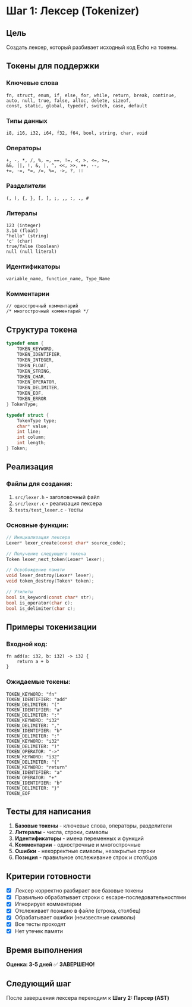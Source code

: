 # Шаг 1: Лексер (Tokenizer)

## Цель
Создать лексер, который разбивает исходный код Echo на токены.

## Токены для поддержки

### Ключевые слова
```
fn, struct, enum, if, else, for, while, return, break, continue,
auto, null, true, false, alloc, delete, sizeof,
const, static, global, typedef, switch, case, default
```

### Типы данных
```
i8, i16, i32, i64, f32, f64, bool, string, char, void
```

### Операторы
```
+, -, *, /, %, =, ==, !=, <, >, <=, >=, 
&&, ||, !, &, |, ^, <<, >>, ++, --, 
+=, -=, *=, /=, %=, ->, ?, ::
```

### Разделители
```
(, ), {, }, [, ], ;, ,, :, ., #
```

### Литералы
```
123 (integer)
3.14 (float)
"hello" (string)
'c' (char)
true/false (boolean)
null (null literal)
```

### Идентификаторы
```
variable_name, function_name, Type_Name
```

### Комментарии
```
// однострочный комментарий
/* многострочный комментарий */
```

## Структура токена

```c
typedef enum {
    TOKEN_KEYWORD,
    TOKEN_IDENTIFIER,
    TOKEN_INTEGER,
    TOKEN_FLOAT,
    TOKEN_STRING,
    TOKEN_CHAR,
    TOKEN_OPERATOR,
    TOKEN_DELIMITER,
    TOKEN_EOF,
    TOKEN_ERROR
} TokenType;

typedef struct {
    TokenType type;
    char* value;
    int line;
    int column;
    int length;
} Token;
```

## Реализация

### Файлы для создания:
1. `src/lexer.h` - заголовочный файл
2. `src/lexer.c` - реализация лексера
3. `tests/test_lexer.c` - тесты

### Основные функции:
```c
// Инициализация лексера
Lexer* lexer_create(const char* source_code);

// Получение следующего токена
Token lexer_next_token(Lexer* lexer);

// Освобождение памяти
void lexer_destroy(Lexer* lexer);
void token_destroy(Token* token);

// Утилиты
bool is_keyword(const char* str);
bool is_operator(char c);
bool is_delimiter(char c);
```

## Примеры токенизации

### Входной код:
```echo
fn add(a: i32, b: i32) -> i32 {
    return a + b
}
```

### Ожидаемые токены:
```
TOKEN_KEYWORD: "fn"
TOKEN_IDENTIFIER: "add"
TOKEN_DELIMITER: "("
TOKEN_IDENTIFIER: "a"
TOKEN_DELIMITER: ":"
TOKEN_KEYWORD: "i32"
TOKEN_DELIMITER: ","
TOKEN_IDENTIFIER: "b"
TOKEN_DELIMITER: ":"
TOKEN_KEYWORD: "i32"
TOKEN_DELIMITER: ")"
TOKEN_OPERATOR: "->"
TOKEN_KEYWORD: "i32"
TOKEN_DELIMITER: "{"
TOKEN_KEYWORD: "return"
TOKEN_IDENTIFIER: "a"
TOKEN_OPERATOR: "+"
TOKEN_IDENTIFIER: "b"
TOKEN_DELIMITER: "}"
TOKEN_EOF
```

## Тесты для написания

1. **Базовые токены** - ключевые слова, операторы, разделители
2. **Литералы** - числа, строки, символы
3. **Идентификаторы** - имена переменных и функций
4. **Комментарии** - однострочные и многострочные
5. **Ошибки** - некорректные символы, незакрытые строки
6. **Позиция** - правильное отслеживание строк и столбцов

## Критерии готовности

- [x] Лексер корректно разбирает все базовые токены
- [x] Правильно обрабатывает строки с escape-последовательностями
- [x] Игнорирует комментарии
- [x] Отслеживает позицию в файле (строка, столбец)
- [x] Обрабатывает ошибки (неизвестные символы)
- [x] Все тесты проходят
- [x] Нет утечек памяти

## Время выполнения
**Оценка: 3-5 дней** ✅ **ЗАВЕРШЕНО!**

## Следующий шаг
После завершения лексера переходим к **Шагу 2: Парсер (AST)** 